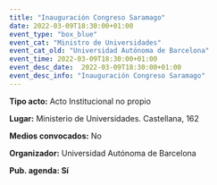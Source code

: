 ```yaml
---
title: "Inauguración Congreso Saramago"
date: 2022-03-09T18:30:00+01:00
event_type: "box_blue" 
event_cat: "Ministro de Universidades"
event_cat_old: "Universidad Autónoma de Barcelona"
event_time: 2022-03-09T18:30:00+01:00
event_desc_date:  2022-03-09T18:30:00+01:00
event_desc_info: "Inauguración Congreso Saramago"
---
```


</p><p class="card-light list_schedule_description"><b>Tipo acto:</b> Acto Institucional no propio  
</p><p class="card-light list_schedule_description"><b>Lugar:</b> Ministerio de Universidades. Castellana, 162 
</p><p class="card-light list_schedule_description"><b>Medios convocados:</b> No  
</p><p class="card-light list_schedule_description"><b>Organizador:</b> Universidad Autónoma de Barcelona</p><p class="card-light list_schedule_description"><b>Pub. agenda: Sí  
</p>